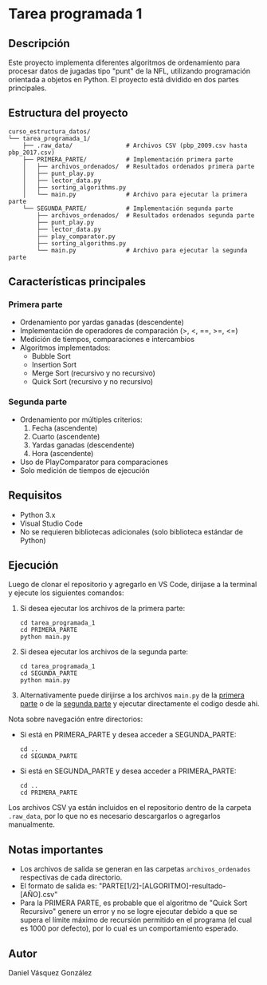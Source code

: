 # Tarea programada 1

## Descripción
Este proyecto implementa diferentes algoritmos de ordenamiento para procesar datos de jugadas tipo "punt" de la NFL, utilizando programación orientada a objetos en Python. El proyecto está dividido en dos partes principales.

## Estructura del proyecto
```
curso_estructura_datos/
└── tarea_programada_1/
    ├── .raw_data/               # Archivos CSV (pbp_2009.csv hasta pbp_2017.csv)
    ├── PRIMERA_PARTE/           # Implementación primera parte
    │   ├── archivos_ordenados/  # Resultados ordenados primera parte
    │   ├── punt_play.py
    │   ├── lector_data.py
    │   ├── sorting_algorithms.py
    │   └── main.py              # Archivo para ejecutar la primera parte
    └── SEGUNDA_PARTE/           # Implementación segunda parte
        ├── archivos_ordenados/  # Resultados ordenados segunda parte
        ├── punt_play.py
        ├── lector_data.py
        ├── play_comparator.py
        ├── sorting_algorithms.py
        └── main.py              # Archivo para ejecutar la segunda parte
```

## Características principales

### Primera parte
- Ordenamiento por yardas ganadas (descendente)
- Implementación de operadores de comparación (>, <, ==, >=, <=)
- Medición de tiempos, comparaciones e intercambios
- Algoritmos implementados:
  * Bubble Sort
  * Insertion Sort
  * Merge Sort (recursivo y no recursivo)
  * Quick Sort (recursivo y no recursivo)

### Segunda parte
- Ordenamiento por múltiples criterios:
  1. Fecha (ascendente)
  2. Cuarto (ascendente)
  3. Yardas ganadas (descendente)
  4. Hora (ascendente)
- Uso de PlayComparator para comparaciones
- Solo medición de tiempos de ejecución

## Requisitos
- Python 3.x
- Visual Studio Code
- No se requieren bibliotecas adicionales (solo biblioteca estándar de Python)

## Ejecución
Luego de clonar el repositorio y agregarlo en VS Code, dirijase a la terminal y ejecute los siguientes comandos:
1. Si desea ejecutar los archivos de la primera parte:
   ```
   cd tarea_programada_1
   cd PRIMERA_PARTE
   python main.py
   ```
2. Si desea ejecutar los archivos de la segunda parte:
   ```
   cd tarea_programada_1
   cd SEGUNDA_PARTE
   python main.py
   ```
3. Alternativamente puede dirijirse a los archivos `main.py` de la [primera parte](PRIMERA_PARTE/main.py) o de la [segunda parte](SEGUNDA_PARTE/main.py) y ejecutar directamente el codigo desde ahi.

Nota sobre navegación entre directorios:
- Si está en PRIMERA_PARTE y desea acceder a SEGUNDA_PARTE:
  ```
  cd ..
  cd SEGUNDA_PARTE
  ```
- Si está en SEGUNDA_PARTE y desea acceder a PRIMERA_PARTE:
  ```
  cd ..
  cd PRIMERA_PARTE
  ```

Los archivos CSV ya están incluidos en el repositorio dentro de la carpeta `.raw_data`, por lo que no es necesario descargarlos o agregarlos manualmente.

## Notas importantes
- Los archivos de salida se generan en las carpetas `archivos_ordenados` respectivas de cada directorio.
- El formato de salida es: "PARTE[1/2]-[ALGORITMO]-resultado-[AÑO].csv"
- Para la PRIMERA PARTE, es probable que el algoritmo de "Quick Sort Recursivo" genere un error y no se logre ejecutar debido a que se supera el límite máximo de recursión permitido en el programa (el cual es 1000 por defecto), por lo cual es un comportamiento esperado.

## Autor
Daniel Vásquez González